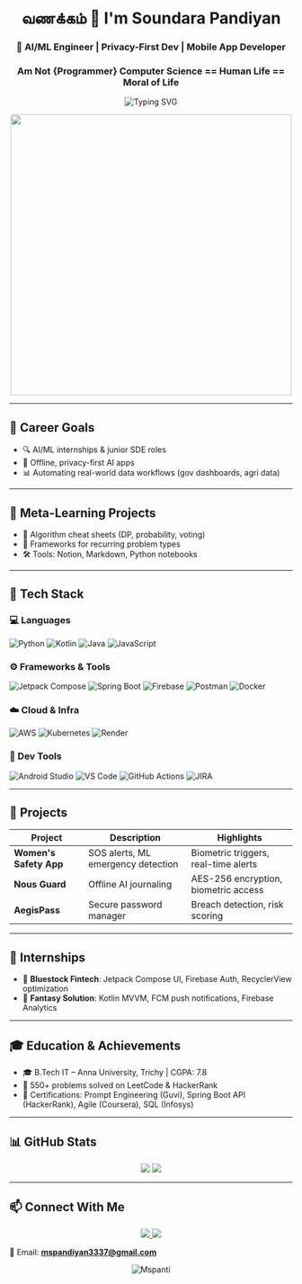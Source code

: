 <h1 align="center">வணக்கம் 🙏 I'm Soundara Pandiyan</h1>
<h3 align="center">🚀 AI/ML Engineer | Privacy-First Dev | Mobile App Developer </h3>
<h3 align="center"> Am Not {Programmer} Computer Science == Human Life  == Moral of Life  </h3>

<p align="center">
  <img src="https://readme-typing-svg.demolab.com?font=Fira+Code&weight=500&size=24&pause=1000&color=00F7FF&center=true&vCenter=true&width=600&lines=வணக்கம்+நான்+சௌந்தரா+பாண்டியன்;AI%2FML+Engineer+%7C+Privacy-First+Dev;AgriTude+Hackathon+Lead+🚀;Python+%7C+Selenium+%7C+Firebase+%7C+Docker+%7C+Postman" alt="Typing SVG" />
</p>

<p align="center">
  <img src="https://github.com/Anmol-Baranwal/Cool-GIFs-For-GitHub/blob/main/Assets/Coding%20Vibe.gif?raw=true" width="500"/>
</p>

---

## 🎯 Career Goals

- 🔍 AI/ML internships & junior SDE roles  
- 🧠 Offline, privacy-first AI apps  
- 📊 Automating real-world data workflows (gov dashboards, agri data)

---

## 🧪 Meta-Learning Projects

- 📘 Algorithm cheat sheets (DP, probability, voting)  
- 🧠 Frameworks for recurring problem types  
- 🛠️ Tools: Notion, Markdown, Python notebooks

---

## 🧰 Tech Stack

### 💻 Languages  
![Python](https://img.shields.io/badge/Python-FFD43B?style=for-the-badge&logo=python&logoColor=blue)
![Kotlin](https://img.shields.io/badge/Kotlin-7F52FF?style=for-the-badge&logo=kotlin&logoColor=white)
![Java](https://img.shields.io/badge/Java-ED8B00?style=for-the-badge&logo=openjdk&logoColor=white)
![JavaScript](https://img.shields.io/badge/JavaScript-F7DF1E?style=for-the-badge&logo=javascript&logoColor=black)

### ⚙️ Frameworks & Tools  
![Jetpack Compose](https://img.shields.io/badge/Jetpack_Compose-4285F4?style=for-the-badge&logo=jetpackcompose&logoColor=white)
![Spring Boot](https://img.shields.io/badge/Spring_Boot-6DB33F?style=for-the-badge&logo=springboot&logoColor=white)
![Firebase](https://img.shields.io/badge/Firebase-FFCA28?style=for-the-badge&logo=firebase&logoColor=black)
![Postman](https://img.shields.io/badge/Postman-FF6C37?style=for-the-badge&logo=postman&logoColor=white)
![Docker](https://img.shields.io/badge/Docker-2496ED?style=for-the-badge&logo=docker&logoColor=white)

### ☁️ Cloud & Infra  
![AWS](https://img.shields.io/badge/AWS-232F3E?style=for-the-badge&logo=amazonaws&logoColor=white)
![Kubernetes](https://img.shields.io/badge/Kubernetes-326CE5?style=for-the-badge&logo=kubernetes&logoColor=white)
![Render](https://img.shields.io/badge/Render-46E3B7?style=for-the-badge&logo=render&logoColor=black)

### 🧠 Dev Tools  
![Android Studio](https://img.shields.io/badge/Android_Studio-3DDC84?style=for-the-badge&logo=androidstudio&logoColor=white)
![VS Code](https://img.shields.io/badge/VS_Code-007ACC?style=for-the-badge&logo=visualstudiocode&logoColor=white)
![GitHub Actions](https://img.shields.io/badge/GitHub_Actions-2088FF?style=for-the-badge&logo=githubactions&logoColor=white)
![JIRA](https://img.shields.io/badge/JIRA-0052CC?style=for-the-badge&logo=jira&logoColor=white)

---

## 📱 Projects

| Project | Description | Highlights |
|--------|-------------|------------|
| **Women's Safety App** | SOS alerts, ML emergency detection | Biometric triggers, real-time alerts |
| **Nous Guard** | Offline AI journaling | AES-256 encryption, biometric access |
| **AegisPass** | Secure password manager | Breach detection, risk scoring |

---

## 💼 Internships

- 🧩 **Bluestock Fintech**: Jetpack Compose UI, Firebase Auth, RecyclerView optimization  
- 🔧 **Fantasy Solution**: Kotlin MVVM, FCM push notifications, Firebase Analytics

---

## 🎓 Education & Achievements

- 🎓 B.Tech IT – Anna University, Trichy | CGPA: 7.8  
- 🧠 550+ problems solved on LeetCode & HackerRank  
- 📜 Certifications: Prompt Engineering (Guvi), Spring Boot API (HackerRank), Agile (Coursera), SQL (Infosys)

---

## 📊 GitHub Stats

<p align="center">
  <img src="https://github-readme-stats.vercel.app/api?username=Mspanti&show_icons=true&theme=radical" />
  <img src="https://github-readme-streak-stats.herokuapp.com/?user=Mspanti&theme=radical" />
</p>

---

## 📫 Connect With Me

<p align="center">
  <a href="https://www.linkedin.com/in/soundara-pant">
    <img src="https://img.shields.io/badge/LinkedIn-0077B5?style=for-the-badge&logo=linkedin&logoColor=white" />
  </a>
  <a href="https://soundar-portfolio-sde.onrender.com/">
    <img src="https://img.shields.io/badge/Portfolio-000000?style=for-the-badge&logo=firefox&logoColor=white" />
  </a>
</p>

📧 Email: **mspandiyan3337@gmail.com**

<p align="center">
  <img src="https://komarev.com/ghpvc/?username=Mspanti&label=Profile%20views&color=0e75b6&style=flat" alt="Mspanti" />
 

</p>
